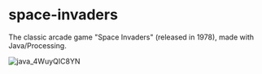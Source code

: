 # space-invaders
The classic arcade game "Space Invaders" (released in 1978), made with Java/Processing.

![java_4WuyQIC8YN](https://user-images.githubusercontent.com/45148959/210137577-56b18c3a-fb97-4fa5-81fb-6d55a8fc9f5f.gif)
